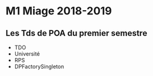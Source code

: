 # M1 Miage 2018-2019

## Les Tds de POA du premier semestre

* TDO
* Université
* RPS
* DPFactorySingleton
